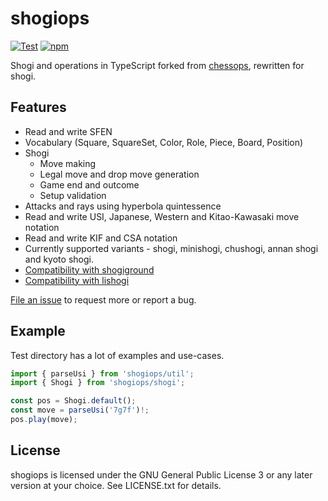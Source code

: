 # shogiops

[![Test](https://github.com/WandererXII/shogiops/workflows/Test/badge.svg)](https://github.com/WandererXII/shogiops/actions)
[![npm](https://img.shields.io/npm/v/shogiops)](https://www.npmjs.com/package/shogiops)

Shogi and operations in TypeScript forked from [chessops](https://github.com/niklasf/chessops), rewritten for shogi.

## Features

- Read and write SFEN
- Vocabulary (Square, SquareSet, Color, Role, Piece, Board, Position)
- Shogi
  - Move making
  - Legal move and drop move generation
  - Game end and outcome
  - Setup validation
- Attacks and rays using hyperbola quintessence
- Read and write USI, Japanese, Western and Kitao-Kawasaki move notation
- Read and write KIF and CSA notation
- Currently supported variants - shogi, minishogi, chushogi, annan shogi and kyoto shogi.
- [Compatibility with shogiground](https://github.com/WandererXII/shogiground)
- [Compatibility with lishogi](https://lishogi.org)

[File an issue](https://github.com/WandererXII/shogiops/issues/new) to request more or report a bug.

## Example

Test directory has a lot of examples and use-cases.

```javascript
import { parseUsi } from 'shogiops/util';
import { Shogi } from 'shogiops/shogi';

const pos = Shogi.default();
const move = parseUsi('7g7f')!;
pos.play(move);
```

## License

shogiops is licensed under the GNU General Public License 3 or any later
version at your choice. See LICENSE.txt for details.
